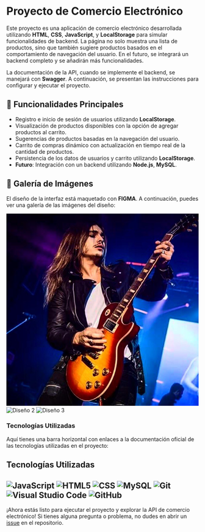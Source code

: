 # Proyecto de Comercio Electrónico

Este proyecto es una aplicación de comercio electrónico desarrollada utilizando  **HTML**, **CSS**, **JavaScript**, y **LocalStorage** para simular funcionalidades de backend. La página no solo muestra una lista de productos, sino que también sugiere productos basados en el comportamiento de navegación del usuario. En el futuro, se integrará un backend completo y se añadirán más funcionalidades. 

La documentación de la API, cuando se implemente el backend, se manejará con **Swagger**. A continuación, se presentan las instrucciones para configurar y ejecutar el proyecto.

## 🚀 Funcionalidades Principales

- Registro e inicio de sesión de usuarios utilizando **LocalStorage**.
- Visualización de productos disponibles con la opción de agregar productos al carrito.
- Sugerencias de productos basadas en la navegación del usuario.
- Carrito de compras dinámico con actualización en tiempo real de la cantidad de productos.
- Persistencia de los datos de usuarios y carrito utilizando **LocalStorage**.
- **Futuro**: Integración con un backend utilizando **Node.js**, **MySQL**.

## 🎨 Galería de Imágenes

El diseño de la interfaz está maquetado con **FIGMA**. A continuación, puedes ver una galería de las imágenes del diseño:

![Diseño 1](./IMG/imgAirbag.jpg)
![Diseño 2](./design/design2.png)
![Diseño 3](./design/design3.png)



### Tecnologías Utilizadas

Aquí tienes una barra horizontal con enlaces a la documentación oficial de las tecnologías utilizadas en el proyecto:

## Tecnologías Utilizadas

![JavaScript](https://img.shields.io/badge/javascript-%23323330.svg?style=for-the-badge&logo=javascript&logoColor=%23F7DF1E)
![HTML5](https://img.shields.io/badge/html5-%23E34F26.svg?style=for-the-badge&logo=html5&logoColor=white)
![CSS](https://img.shields.io/badge/css-%231572B6.svg?style=for-the-badge&logo=css3&logoColor=white)
![MySQL](https://img.shields.io/badge/mysql-%2300f.svg?style=for-the-badge&logo=mysql&logoColor=white)
![Git](https://img.shields.io/badge/git-%23F05033.svg?style=for-the-badge&logo=git&logoColor=white)
![Visual Studio Code](https://img.shields.io/badge/VisualStudioCode-0078d7.svg?style=for-the-badge&logo=visual-studio-code&logoColor=white)
![GitHub](https://img.shields.io/badge/github-%23121011.svg?style=for-the-badge&logo=github&logoColor=white)
---

¡Ahora estás listo para ejecutar el proyecto y explorar la API de comercio electrónico! Si tienes alguna pregunta o problema, no dudes en abrir un [issue](https://github.com/tu-repositorio/issues) en el repositorio.

